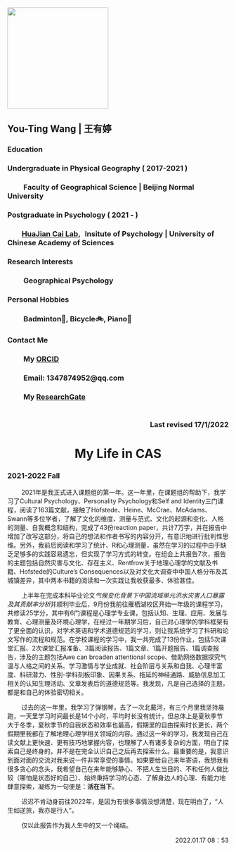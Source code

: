 <html>
<body> 
<div class="con">
	<div class="b"><h3 align="left">&emsp;</h3>
	<h3 aligh=left><img src="https://mmbiz.qpic.cn/mmbiz_jpg/icPWTPhuwhKVrR2MU9ziafeLNkMSpibqAApbGzzoBJPWiaXwlvl4yN9LLOaJia9pO0kSXiarT6x6YY2ibPIGYufV9o6rw/640?wx_fmt=jpeg&tp=webp&wxfrom=5&wx_lazy=1&wx_co=1" width=230></h3>
	<h2 align="left">You-Ting Wang | 王有婷</h2>
	<h3><b>Education</b></h3>
	<h3 align="left">Undergraduate in Physical Geography ( 2017-2021 ) </h3>
	<h3 align="left">&emsp;&emsp; Faculty of Geographical Science | Beijing Normal University</h3>
	<h3 align="left">Postgraduate in Psychology ( 2021 - ) </h3>
	<h3 align="left">&emsp;&emsp;<a href="http://cai.psych.ac.cn:8081/home">HuaJian Cai Lab</a>, &thinsp; Insitute of Psychology | University of Chinese Academy of Sciences</h3> 
	<h3 align="left"></h3>
	<h3><b>Research Interests</b></h3>
	<h3 align="left">&emsp;&emsp; Geographical Psychology</h3>
	<h3 align="left"></p>
         	<h3><b>Personal Hobbies</b></h3>
	<h3 align="left">&emsp;&emsp; Badminton🏸, Bicycle🚲, Piano🎹</h3>
	<h3 align="left"></p>
	<h3><b>Contact Me</b></h3>
	<h3 align="left">&emsp;&emsp; My <a href="https://orcid.org/0000-0003-1238-5780">ORCID</a></h3>
	<h3 align="left">&emsp;&emsp; Email: 1347874952@qq.com</h3>
	<h3 align="left">&emsp;&emsp; My <a href="https://www.researchgate.net/profile/You-Ting-Wang?ev=hdr_xprf&_sg=O0KLg5brBOl-d_yrHX3lmepjeC4x0dBW-cqwtg8nES1wTa4TNrlV-j5NR9X01gvQy8wJQ9e5VrzTGyGDjWne-KvU/">ResearchGate</a><br><br></h3>
	<h3 align="right">Last revised 17/1/2022</h3>
	</div>
	<div class="a"><h1 align="center">My Life in CAS</h1>
	<h3>2021-2022 Fall</h3>
	<p>&emsp;&emsp; 2021年是我正式进入课题组的第一年。这一年里，在课题组的帮助下，我学习了Cultural Psychology、Personality Psychology和Self and Identity三门课程，阅读了163篇文献，接触了Hofstede、Heine、McCrae、McAdams、Swann等多位学者，了解了文化的维度、测量与范式、文化的起源和变化、人格的测量、自我概念和结构，完成了43份reaction paper，共计7万字，并在报告中增加了改写这部分，将自己的想法和作者书写的内容分开，有意识地进行批判性思维。另外，我前后阅读和学习了统计、R和心理测量，虽然在学习的过程中由于缺乏足够多的实践容易遗忘，但实现了学习方式的转变。在组会上共报告7次，报告的主题包括自然灾害与文化、存在主义、Rentfrow关于地理心理学的文献及书籍、Hofstede的Culture’s Consequences以及对文化大调查中中国人格分布及其城镇差异，其中两本书籍的阅读和一次实践让我收获最多、体验甚佳。</p>
	<p>&emsp;&emsp; 上半年在完成本科毕业论文<I>气候变化背景下中国流域单元洪水灾害人口暴露及其贡献率分析</I>并顺利毕业后，9月份我前往雁栖湖校区开始一年级的课程学习，共修读25学分，其中有6门课程是心理学专业课，包括认知、生理、应用、发展与教育、心理测量及环境心理学，在经过一年期学习后，自己对心理学的学科框架有了更全面的认识，对学术英语和学术道德规范的学习，则让我系统学习了科研和论文写作的流程和规范。在学校课程的学习中，我一共完成了13份作业，包括5次课堂汇报、2次课堂汇报准备、3篇阅读报告、1篇文章、1篇开题报告、1篇调查报告，涉及的主题包括Awe can broaden attentional scope、借助网络数据探究气温与人格之间的关系、学习激情与学业成就、社会阶层与关系和自我、心理丰富度、科研潜力、性别-学科刻板印象、因果关系、拖延的神经通路、威胁信息加工相关的认知生理活动、文章发表后的道德规范等。我发现，凡是自己选择的主题，都是和自己的体验密切相关。</p>
	<p>&emsp;&emsp; 过去的这一年里，我学习了弹钢琴，去了一次北戴河，有三个月里我坚持晨跑，一天里学习时间最长是14个小时，平均时长没有统计，但总体上是夏秋季节大于冬季，夏秋季节的自我状态和效率也最高，假期里的自由探索时长更长，两个假期里我都在了解地理心理学相关领域的内容。通过这一年的学习，我发现自己在读文献上更快速、更有技巧地掌握内容，也理解了人有诸多复杂的方面，明白了探索自己是终身的，并不是在完全认识自己之后再去探索什么。最重要的是，我意识到面对面的交流对我来说一件非常享受的事情。如果要给自己来年寄语，我想我有很多贪心的念头，我希望自己在来年能够静心、不把人生当目的、不和任何人做比较（哪怕是状态好的自己）、始终秉持学习的心态、了解身边人的心理、有能力地肆意探索，凝练为一句便是：<strong>活在当下</strong>。</p>
	<p>&emsp;&emsp; 迟迟不肯动身前往2022年，是因为有很多事情没想清楚，现在明白了，“人生如逆旅，我亦是行人”。</p>
	<p>&emsp;&emsp; 仅以此报告作为我人生中的又一个绳结。</p>
	<p align="right">2022.01.17 08：53</p>
	</div>
</div>
</body>
</html>
